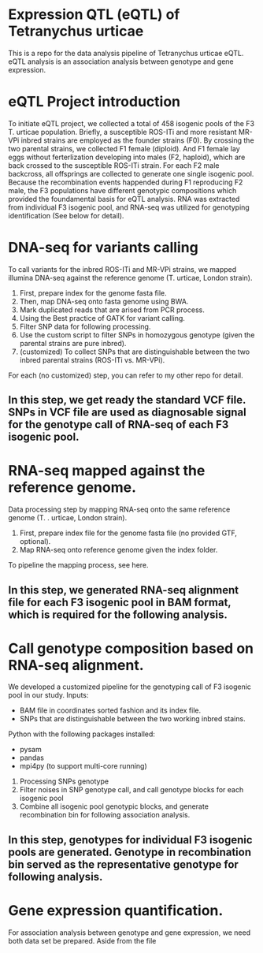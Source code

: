 # Expression QTL (eQTL) of Tetranychus urticae
This is a repo for the data analysis pipeline of Tetranychus urticae eQTL.
eQTL analysis is an association analysis between genotype and gene expression.

# eQTL Project introduction
  To initiate eQTL project, we collected a total of 458 isogenic pools of the F3 T. urticae population. Briefly, a susceptible ROS-ITi and more resistant MR-VPi inbred strains are employed as the founder strains (F0). By crossing the two parental strains, we collected F1 female (diploid). And F1 female lay eggs without ferterlization developing into males (F2, haploid), which are back crossed to the susceptible ROS-ITi strain. For each F2 male backcross, all offsprings are collected to generate one single isogenic pool. 
  Because the recombination events happended during F1 reproducing F2 male, the F3 populations have different genotypic compositions which provided the foundamental basis for eQTL analysis. RNA was extracted from individual F3 isogenic pool, and RNA-seq was utilized for genotyping identification (See below for detail). 
  
# DNA-seq for variants calling
To call variants for the inbred ROS-ITi and MR-VPi strains, we mapped illumina DNA-seq against the reference genome (T. urticae, London strain). 
1. First, prepare index for the genome fasta file.
2. Then, map DNA-seq onto fasta genome using BWA.
3. Mark duplicated reads that are arised from PCR process.
4. Using the Best practice of GATK for variant calling. 
5. Filter SNP data for following processing.
6. Use the custom script to filter SNPs in homozygous genotype (given the parental strains are pure inbred).
7. (customized) To collect SNPs that are distinguishable between the two inbred parental strains (ROS-ITi vs. MR-VPi).

For each (no customized) step, you can refer to my other repo for detail. 

## In this step, we get ready the standard VCF file. SNPs in VCF file are used as diagnosable signal for the genotype call of RNA-seq of each F3 isogenic pool. 

# RNA-seq mapped against the reference genome. 
Data processing step by mapping RNA-seq onto the same reference genome (T. . urticae, London strain). 
1. First, prepare index file for the genome fasta file (no provided GTF, optional).
2. Map RNA-seq onto reference genome given the index folder. 

To pipeline the mapping process, see here. 

## In this step, we generated RNA-seq alignment file for each F3 isogenic pool in BAM format, which is required for the following analysis. 

# Call genotype composition based on RNA-seq alignment.
We developed a customized pipeline for the genotyping call of F3 isogenic pool in our study. 
Inputs:
- BAM file in coordinates sorted fashion and its index file.
- SNPs that are distinguishable between the two working inbred stains. 

Python with the following packages installed:
- pysam
- pandas
- mpi4py (to support multi-core running)

1. Processing SNPs genotype
2. Filter noises in SNP genotype call, and call genotype blocks for each isogenic pool
3. Combine all isogenic pool genotypic blocks, and generate recombination bin for following association analysis. 

## In this step, genotypes for individual F3 isogenic pools are generated. Genotype in recombination bin served as the representative genotype for following analysis. 

# Gene expression quantification.
For association analysis between genotype and gene expression, we need both data set be prepared. Aside from the file 



